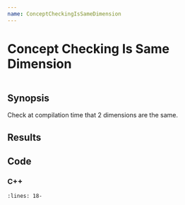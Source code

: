 ```yaml
---
name: ConceptCheckingIsSameDimension
---
```


# Concept Checking Is Same Dimension

```{index} single: ConceptChecking
```

## Synopsis

Check at compilation time that 2 dimensions are the same.

## Results

## Code

### C++

```{literalinclude} Code.cxx
:lines: 18-
```
